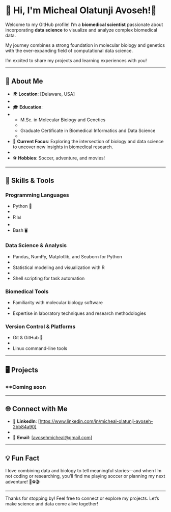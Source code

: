 
# 👋 Hi, I'm Micheal Olatunji Avoseh!🥷

Welcome to my GitHub profile! I’m a **biomedical scientist** passionate about incorporating **data science** to visualize and analyze complex biomedical data. 

My journey combines a strong foundation in molecular biology and genetics with the ever-expanding field of computational data science. 

I’m excited to share my projects and learning experiences with you!

---

## 🚀 About Me

- 🌍 **Location**: [Delaware, USA]
- 
- 🎓 **Education**:
- 
  - M.Sc. in Molecular Biology and Genetics
  - 
  - Graduate Certificate in Biomedical Informatics and Data Science
  - 
- 💼 **Current Focus**: Exploring the intersection of biology and data science to uncover new insights in biomedical research.
- 
- ⚽ **Hobbies**: Soccer, adventure, and movies!

---

## 🔧 Skills & Tools

### **Programming Languages**

- Python 🐍
- 
- R 📊
- 
- Bash 🖥️

### **Data Science & Analysis**

- Pandas, NumPy, Matplotlib, and Seaborn for Python
- 
- Statistical modeling and visualization with R
- 
- Shell scripting for task automation

### **Biomedical Tools**

- Familiarity with molecular biology software
- 
- Expertise in laboratory techniques and research methodologies

### **Version Control & Platforms**
- Git & GitHub 🌟
- 
- Linux command-line tools

---

## 🖥️ Projects

### **Coming soon
---

## 🌐 Connect with Me

- 💼 **LinkedIn**: [https://www.linkedin.com/in/micheal-olatunji-avoseh-2bb84a90]
- 
- 📧 **Email**: [avosehmicheal@gmail.com]



---

## 💡 Fun Fact

I love combining data and biology to tell meaningful stories—and when I’m not coding or researching, you’ll find me playing soccer or planning my next adventure! 🧬⚽🎬

---

Thanks for stopping by! Feel free to connect or explore my projects. Let’s make science and data come alive together!
